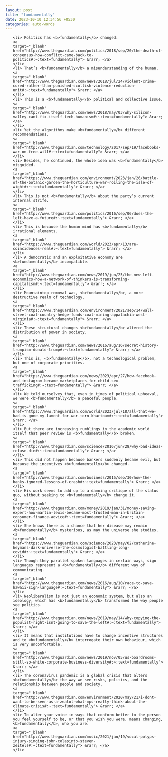 ```yaml
---
layout: post
title: "fundamentally"
date: 2023-10-10 12:34:56 +0530
categories: auto-words
---
```

<ol>

    <li> Politics has <b>fundamentally</b> changed.
    <a 
    target="_blank" 
    href="http://www.theguardian.com/politics/2018/sep/20/the-death-of-consensus-how-conflict-came-back-to-politics#:~:text=fundamentally"> &rarr; </a>
    </li>
    <li> That’s <b>fundamentally</b> a misunderstanding of the human.
    <a 
    target="_blank" 
    href="http://www.theguardian.com/news/2018/jul/24/violent-crime-cured-rather-than-punished-scottish-violence-reduction-unit#:~:text=fundamentally"> &rarr; </a>
    </li>
    <li> This is a <b>fundamentally</b> political and collective issue.
    <a 
    target="_blank" 
    href="http://www.theguardian.com/news/2018/may/03/why-silicon-valley-cant-fix-itself-tech-humanism#:~:text=fundamentally"> &rarr; </a>
    </li>
    <li> Yet the algorithms make <b>fundamentally</b> different recommendations.
    <a 
    target="_blank" 
    href="http://www.theguardian.com/technology/2017/sep/19/facebooks-war-on-free-will#:~:text=fundamentally"> &rarr; </a>
    </li>
    <li> Besides, he continued, the whole idea was <b>fundamentally</b> misguided.
    <a 
    target="_blank" 
    href="https://www.theguardian.com/environment/2023/jan/26/battle-of-the-botanic-garden-the-horticulture-war-roiling-the-isle-of-wight#:~:text=fundamentally"> &rarr; </a>
    </li>
    <li> This is not <b>fundamentally</b> about the party’s current internal strife.
    <a 
    target="_blank" 
    href="http://www.theguardian.com/politics/2016/sep/06/does-the-left-have-a-future#:~:text=fundamentally"> &rarr; </a>
    </li>
    <li> This is because the human mind has <b>fundamentally</b> irrational elements.
    <a 
    target="_blank" 
    href="https://www.theguardian.com/world/2023/apr/13/are-coincidences-real#:~:text=fundamentally"> &rarr; </a>
    </li>
    <li> A democratic and an exploitative economy are <b>fundamentally</b> incompatible.
    <a 
    target="_blank" 
    href="http://www.theguardian.com/news/2019/jun/25/the-new-left-economics-how-a-network-of-thinkers-is-transforming-capitalism#:~:text=fundamentally"> &rarr; </a>
    </li>
    <li> Mountaintop removal was, <b>fundamentally</b>, a more destructive realm of technology.
    <a 
    target="_blank" 
    href="https://www.theguardian.com/environment/2021/sep/14/wall-street-coal-country-hedge-funds-coal-mining-appalachia-west-virginia#:~:text=fundamentally"> &rarr; </a>
    </li>
    <li> These structural changes <b>fundamentally</b> altered the distribution of power in society.
    <a 
    target="_blank" 
    href="http://www.theguardian.com/news/2016/aug/16/secret-history-trumpism-donald-trump#:~:text=fundamentally"> &rarr; </a>
    </li>
    <li> This is, <b>fundamentally</b>, not a technological problem, but one of corporate priorities.
    <a 
    target="_blank" 
    href="https://www.theguardian.com/news/2023/apr/27/how-facebook-and-instagram-became-marketplaces-for-child-sex-trafficking#:~:text=fundamentally"> &rarr; </a>
    </li>
    <li> We told ourselves that, even in times of political upheaval, we were <b>fundamentally</b> a peaceful people.
    <a 
    target="_blank" 
    href="https://www.theguardian.com/world/2023/jul/18/all-that-we-had-is-gone-my-lament-for-war-torn-khartoum#:~:text=fundamentally"> &rarr; </a>
    </li>
    <li> But there are increasing rumblings in the academic world itself that peer review is <b>fundamentally</b> broken.
    <a 
    target="_blank" 
    href="http://www.theguardian.com/science/2016/jun/28/why-bad-ideas-refuse-die#:~:text=fundamentally"> &rarr; </a>
    </li>
    <li> This did not happen because bankers suddenly became evil, but because the incentives <b>fundamentally</b> changed.
    <a 
    target="_blank" 
    href="http://www.theguardian.com/business/2015/sep/30/how-the-banks-ignored-lessons-of-crash#:~:text=fundamentally"> &rarr; </a>
    </li>
    <li> His work seems to add up to a damning critique of the status quo, without seeking to <b>fundamentally</b> change it.
    <a 
    target="_blank" 
    href="http://www.theguardian.com/money/2019/jan/31/money-saving-expert-how-martin-lewis-became-most-trusted-man-in-britain-consumer-finance-advice#:~:text=fundamentally"> &rarr; </a>
    </li>
    <li> She knows there is a chance that her disease may remain <b>fundamentally</b> mysterious, as may the universe she studies.
    <a 
    target="_blank" 
    href="https://www.theguardian.com/science/2023/may/02/catherine-heymans-dark-universe-the-cosmologist-battling-long-covid#:~:text=fundamentally"> &rarr; </a>
    </li>
    <li> Though they parallel spoken languages in certain ways, sign languages represent a <b>fundamentally</b> different way of communicating.
    <a 
    target="_blank" 
    href="http://www.theguardian.com/news/2016/aug/10/race-to-save-hawaii-sign-language#:~:text=fundamentally"> &rarr; </a>
    </li>
    <li> Neoliberalism is not just an economic system, but also an ideology, which has <b>fundamentally</b> transformed the way people see politics.
    <a 
    target="_blank" 
    href="http://www.theguardian.com/news/2019/may/14/why-copying-the-populist-right-isnt-going-to-save-the-left#:~:text=fundamentally"> &rarr; </a>
    </li>
    <li> It means that institutions have to change incentive structures and to <b>fundamentally</b> interrogate their own behaviour, which is very uncomfortable.
    <a 
    target="_blank" 
    href="http://www.theguardian.com/news/2019/nov/05/us-boardrooms-still-so-white-corporate-business-diversity#:~:text=fundamentally"> &rarr; </a>
    </li>
    <li> The coronavirus pandemic is a global crisis that alters <b>fundamentally</b> the way we see risks, politics, and the relationship between people and society.
    <a 
    target="_blank" 
    href="http://www.theguardian.com/environment/2020/may/21/i-dont-want-to-be-seen-as-a-zealot-what-mps-really-think-about-the-climate-crisis#:~:text=fundamentally"> &rarr; </a>
    </li>
    <li> To alter your voice in ways that conform better to the person you feel yourself to be, or that you wish you were, means changing, <b>fundamentally</b>, who you are.
    <a 
    target="_blank" 
    href="http://www.theguardian.com/music/2021/jan/19/vocal-polyps-injury-singing-john-colapinto-steven-zeitels#:~:text=fundamentally"> &rarr; </a>
    </li>
